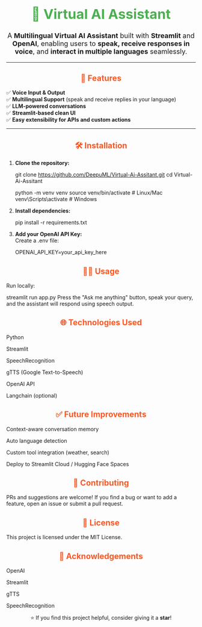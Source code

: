 <h1 align="center" style="font-size: 36px; color: #4CAF50;">
🤖 Virtual AI Assistant
</h1>

<p align="center" style="font-size: 18px;">
A <b>Multilingual Virtual AI Assistant</b> built with <b>Streamlit</b> and <b>OpenAI</b>, enabling users to <b>speak, receive responses in voice</b>, and <b>interact in multiple languages</b> seamlessly.
</p>

---

<h2 align="center" style="color: #FF5722;">🚀 Features</h2>

✅ <b>Voice Input & Output</b>  
✅ <b>Multilingual Support</b> (speak and receive replies in your language)  
✅ <b>LLM-powered conversations</b>  
✅ <b>Streamlit-based clean UI</b>  
✅ <b>Easy extensibility for APIs and custom actions</b>

---

<h2 align="center" style="color: #FF5722;">🛠️ Installation</h2>

<ol>
<li><b>Clone the repository:</b></li>

git clone https://github.com/DeepuML/Virtual-Ai-Assitant.git
cd Virtual-Ai-Assitant

python -m venv venv
source venv/bin/activate      # Linux/Mac
venv\Scripts\activate         # Windows

<li><b>Install dependencies:</b></li>

pip install -r requirements.txt
<li><b>Add your OpenAI API Key:</b></li>
Create a .env file:

OPENAI_API_KEY=your_api_key_here
</ol>
<h2 align="center" style="color: #FF5722;">🧑‍💻 Usage</h2>
Run locally:

streamlit run app.py
Press the "Ask me anything" button, speak your query, and the assistant will respond using speech output.

<h2 align="center" style="color: #FF5722;">🌐 Technologies Used</h2>
Python

Streamlit

SpeechRecognition

gTTS (Google Text-to-Speech)

OpenAI API

Langchain (optional)

<h2 align="center" style="color: #FF5722;">✅ Future Improvements</h2>
Context-aware conversation memory

Auto language detection

Custom tool integration (weather, search)

Deploy to Streamlit Cloud / Hugging Face Spaces

<h2 align="center" style="color: #FF5722;">🤝 Contributing</h2>
PRs and suggestions are welcome!
If you find a bug or want to add a feature, open an issue or submit a pull request.

<h2 align="center" style="color: #FF5722;">📜 License</h2>
This project is licensed under the MIT License.

<h2 align="center" style="color: #FF5722;">🙏 Acknowledgements</h2>
OpenAI

Streamlit

gTTS

SpeechRecognition

<p align="center"> ⭐ If you find this project helpful, consider giving it a <b>star</b>! </p> 

